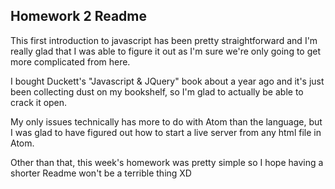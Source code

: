 ## Homework 2 Readme

This first introduction to javascript has been pretty straightforward and I'm really glad that I was able to figure it out as I'm sure we're only going to get more complicated from here.

I bought Duckett's "Javascript & JQuery" book about a year ago and it's just been collecting dust on my bookshelf, so I'm glad to actually be able to crack it open.

My only issues technically has more to do with Atom than the language, but I was glad to have figured out how to start a live server from any html file in Atom.

Other than that, this week's homework was pretty simple so I hope having a shorter Readme won't be a terrible thing XD

